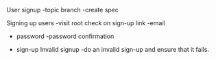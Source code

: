 
User signup
-topic branch
-create spec

Signing up users
-visit root
check on sign-up link
-email
- password
-password confirmation

- sign-up
Invalid signup
-do an invalid sign-up and ensure that it fails. 
